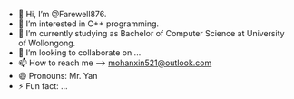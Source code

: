 - 👋 Hi, I’m @Farewell876.
- 👀 I’m interested in C++ programming.
- 🌱 I’m currently studying as Bachelor of Computer Science at University of Wollongong.
- 💞️ I’m looking to collaborate on ...
- 📫 How to reach me --> mohanxin521@outlook.com
- 😄 Pronouns: Mr. Yan
- ⚡ Fun fact: ...

<!---
Farewell876/Farewell876 is a ✨ special ✨ repository because its `README.md` (this file) appears on your GitHub profile.
You can click the Preview link to take a look at your changes.
--->
